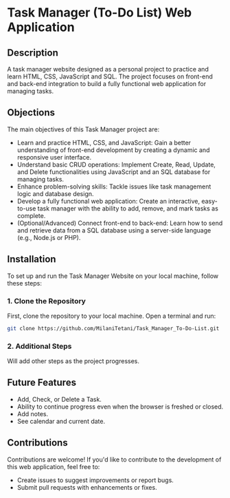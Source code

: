 # Task Manager (To-Do List) Web Application

## Description
A task manager website designed as a personal project to practice and learn HTML, CSS, JavaScript and SQL. The project focuses on front-end and back-end integration to build a fully functional web application for managing tasks.

## Objections
The main objectives of this Task Manager project are:
- Learn and practice HTML, CSS, and JavaScript: Gain a better understanding of front-end development by creating a dynamic and responsive user interface.
- Understand basic CRUD operations: Implement Create, Read, Update, and Delete functionalities using JavaScript and an SQL database for managing tasks.
- Enhance problem-solving skills: Tackle issues like task management logic and database design.
- Develop a fully functional web application: Create an interactive, easy-to-use task manager with the ability to add, remove, and mark tasks as complete.
- (Optional/Advanced) Connect front-end to back-end: Learn how to send and retrieve data from a SQL database using a server-side language (e.g., Node.js or PHP).

## Installation
To set up and run the Task Manager Website on your local machine, follow these steps:

### 1. Clone the Repository
First, clone the repository to your local machine. Open a terminal and run:
```bash
git clone https://github.com/MilaniTetani/Task_Manager_To-Do-List.git
```

### 2. Additional Steps
Will add other steps as the project progresses.

## Future Features
- Add, Check, or Delete a Task.
- Ability to continue progress even when the browser is freshed or closed.
- Add notes.
- See calendar and current date. 
  
## Contributions
Contributions are welcome! If you'd like to contribute to the development of this web application, feel free to:
- Create issues to suggest improvements or report bugs.
- Submit pull requests with enhancements or fixes.
